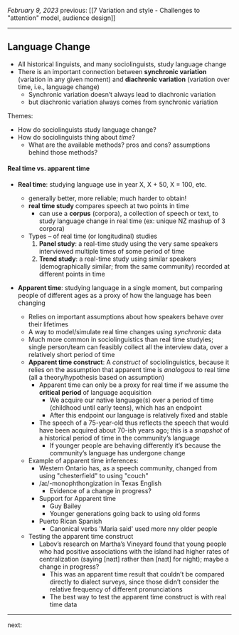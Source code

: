 *February 9, 2023*
previous: [[7 Variation and style - Challenges to "attention" model, audience design]]

---

## Language Change
- All historical linguists, and many sociolinguists, study language change
- There is an important connection between **synchronic variation** (variation in any given moment) and **diachronic variation** (variation over time, i.e., language change)
	- Synchronic variation doesn’t always lead to diachronic variation
	- but diachronic variation always comes from synchronic variation

Themes:
- How do sociolinguists study language change?
- How do sociolinguists thing about *time*?
	- What are the available methods? pros and cons? assumptions behind those methods?

#### Real time vs. apparent time
- **Real time**: studying language use in year X, X + 50, X = 100, etc.
	- generally better, more reliable; much harder to obtain!
	- **real time study** compares speech at two points in time
		- can use a **corpus** (corpora), a collection of speech or text, to study language change in real time (ex: unique NZ mashup of 3 corpora)
	- Types – of real time (or longitudinal) studies
		1. **Panel study**: a real-time study using the very same speakers interviewed multiple times of some period of time
		2. **Trend study**: a real-time study using similar speakers (demographically similar; from the same community) recorded at different points in time

- **Apparent time**: studying language in a single moment, but comparing people of different ages as a proxy of how the language has been changing
	- Relies on important assumptions about how speakers behave over their lifetimes
	- A way to model/simulate real time changes using *synchronic* data
	- Much more common in sociolinguistics than real time studyies; single person/team can feasibly collect all the interview data, over a relatively short period of time
	- **Apparent time construct**: A *construct* of sociolinguistics, because it relies on the assumption that apparent time is *analogous* to real time (all a theory/hypothesis based on assumption)
		- Apparent time can only be a proxy for real time if we assume the **critical period** of language acquisition
			- We acquire our native language(s) over a period of time (childhood until early teens), which has an endpoint
			- After this endpoint our language is relatively fixed and stable
		- The speech of a 75-year-old thus reflects the speech that would have been acquired about 70-ish years ago; this is a *snapshot* of a historical period of time in the community’s language
			- If younger people are behaving differently it’s because the community’s language has undergone change
	- Example of apparent time inferences:
		- Western Ontario has, as a speech community, changed from using "chesterfield" to using "couch"
		- /aɪ/-monophthongization in Texas English
			- Evidence of a change in progress?
		- Support for Apparent time
			- Guy Bailey
			- Younger generations going back to using old forms
		- Puerto Rican Spanish
			- Canonical verbs 'Maria said' used more nny older people
	- Testing the apparent time construct
		- Labov’s research on Martha’s Vineyard found that young people who had positive associations with the island had higher rates of centralization (saying [nəɪt] rather than [naɪt] for night); maybe a change in progress?
			- This was an apparent time result that couldn’t be compared directly to dialect surveys, since those didn’t consider the relative frequency of different pronunciations
			- The best way to test the apparent time construct is with real time data



---




next:
